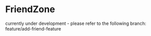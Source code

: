 # FriendZone

currently under development - please refer to the following branch: feature/add-friend-feature
